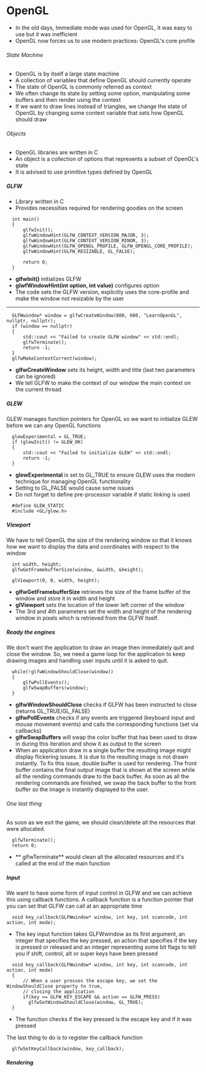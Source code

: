 # OpenGL

- In the old days, Immediate mode was used for OpenGL, it was easy to use but it was inefficient
- OpenGL now forces us to use modern practices: OpenGL's core profile

###### State Machine
- OpenGL is by itself a large state machine
- A collection of variables that define OpenGL should currently operate
- The state of OpenGL is commonly referred as context
- We often change its state by setting some option, manipulating some buffers and then render using the context
- If we want to draw lines instead of triangles, we change the state of OpenGL by changing some context variable that sets how OpenGL should draw

###### Objects
- OpenGL libraries are written in C
- An object is a collection of options that represents a subset of OpenGL's state
- It is advised to use primitive types defined by OpenGL

##### GLFW
- Library written in C
- Provides necessities required for rendering goodies on the screen

```
  int main()
  {
      glfwInit();
      glfwWindowHint(GLFW_CONTEXT_VERSION_MAJOR, 3);
      glfwWindowHint(GLFW_CONTEXT_VERSION_MINOR, 3);
      glfwWindowHint(GLFW_OPENGL_PROFILE, GLFW_OPENGL_CORE_PROFILE);
      glfwWindowHint(GLFW_RESIZABLE, GL_FALSE);

      return 0;
  }
```

- **glfwInit()** initializes GLFW
- **glwfWindowHint(int option, int value)** configures option
- The code sets the GLFW version, explicitly uses the core-profile and make the window not resizable by the user

- - - -

```
  GLFWwindow* window = glfwCreateWindow(800, 600, "LearnOpenGL", nullptr, nullptr);
  if (window == nullptr)
  {
      std::cout << "Failed to create GLFW window" << std::endl;
      glfwTerminate();
      return -1;
  }
  glfwMakeContextCurrent(window);
```

- **glfwCreateWindow** sets its height, width and title (last two parameters can be ignored)
- We tell GLFW to make the context of our window the main context on the current thread

##### GLEW

GLEW manages function pointers for OpenGL so we want to initialize GLEW before we can any OpenGL functions

```
  glewExperimental = GL_TRUE;
  if (glewInit() != GLEW_OK)
  {
      std::cout << "Failed to initialize GLEW" << std::endl;
      return -1;
  }
```

- **glewExperimental** is set to GL_TRUE to ensure GLEW uses the modern technique for managing OpenGL functionality
- Setting to GL_FALSE would cause some issues
- Do not forget to define pre-processor variable if static linking is used

```
  #define GLEW_STATIC
  #include <GL/glew.h>
```

##### Viewport

We have to tell OpenGL the size of the rendering window so that it knows how we want to display the data and coordinates with respect to the window

```
  int width, height;
  glfwGetFramebufferSize(window, &width, &height);

  glViewport(0, 0, width, height);
```

- **glfwGetFramebufferSize** retrieves the size of the frame buffer of the window and store it in width and height
- **glViewport** sets the location of the lower left corner of the window
- The 3rd and 4th parameters set the width and height of the rendering window in pixels which is retrieved from the GLFW itself.


##### Ready the engines

We don't want the application to draw an image then immediately quit and close the window. So, we need a game loop for the application to keep drawing images and handling user inputs until it is asked to quit.

```
  while(!glfwWindowShouldClose(window))
  {
      glfwPollEvents();
      glfwSwapBuffers(window);
  }
```

- **glfwWindowShouldClose** checks if GLFW has been instructed to close (returns GL_TRUE/GL_FALSE)
- **glfwPollEvents** checks if any events are triggered (keyboard input and mouse movement events) and calls the corresponding functions (set via callbacks)
- **glfwSwapBuffers** will swap the color buffer that has been used to draw in during this iteration and show it as output to the screen
- When an application draw in a single buffer the resulting image might display flickering issues. It is due to the resulting image is not drawn instantly. To fix this issue, double buffer is used for rendering. The front buffer contains the final output image that is shown at the screen while all the rending commands draw to the back buffer. As soon as all the rendering commands are finished, we swap the back buffer to the front buffer so the image is instantly displayed to the user.

###### One last thing

As soon as we exit the game, we should clean/delete all the resources that were allocated.

```
  glfwTerminate();
  return 0;
```

- ** glfwTerminate** would clean all the allocated resources and it's called at the end of the main function

##### Input

We want to have some form of input control in GLFW and we can achieve this using callback functions. A callback function is a function pointer that you can set that GLFW can call at an appropriate time

```
  void key_callback(GLFWwindow* window, int key, int scancode, int action, int mode);
```

- The key input function takes GLFWwindow as its first argument, an integer that specifies the key pressed, an action that specifies if the key is pressed or released and an integer representing some bit flags to tell you if shift, control, alt or super keys have been pressed

```
  void key_callback(GLFWwindow* window, int key, int scancode, int action, int mode)
  {
      // When a user presses the escape key, we set the WindowShouldClose property to true,
      // closing the application
      if(key == GLFW_KEY_ESCAPE && action == GLFW_PRESS)
      	glfwSetWindowShouldClose(window, GL_TRUE);
  }  
```

- The function checks if the key pressed is the escape key and if it was pressed

The last thing to do is to register the callback function

```
  glfwSetKeyCallback(window, key_callback);  
```

##### Rendering
